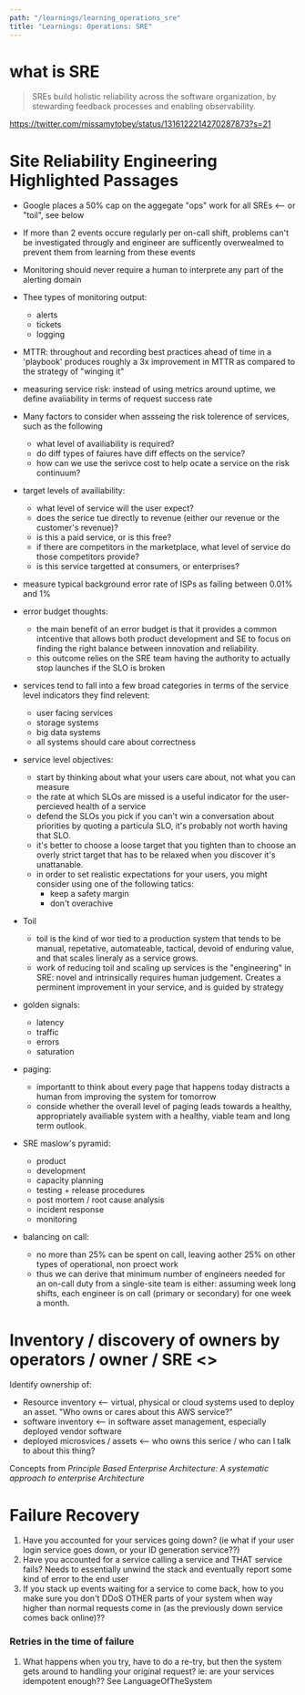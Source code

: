```yaml
---
path: "/learnings/learning_operations_sre"
title: "Learnings: Operations: SRE"
---
```


# what is SRE

> SREs build holistic reliability across the software organization, by stewarding feedback processes and enabling observability.

https://twitter.com/missamytobey/status/1316122214270287873?s=21

# Site Reliability Engineering Highlighted Passages

  * Google places a 50% cap on the aggegate "ops" work for all SREs <-- or "toil", see below
  * If more than 2 events occure regularly per on-call shift, problems can't be investigated througly and engineer are sufficently overwealmed to prevent them from learning from these events
  * Monitoring should never require a human to interprete any part of the alerting domain
  * Thee types of monitoring output:
    - alerts
    - tickets
    - logging
  * MTTR: throughout and recording best practices ahead of time in a 'playbook' produces roughly a 3x improvement in MTTR as compared to the strategy of "winging it"
  * measuring service risk: instead of using metrics around uptime, we define avaiiability in terms of request success rate
  * Many factors to consider when assseing the risk tolerence of services, such as the following
    - what level of availiability is required?
    - do diff types of faiures have diff effects on the service?
    - how can we use the serivce cost to help ocate a service on the risk continuum?
  * target levels of availiability:
    - what level of service will the user expect?
    - does the serice tue directly to revenue (either our revenue or the customer's revenue)?
    - is this a paid service, or is this free?
    - if there are competitors in the marketplace, what level of service do those competitors provide?
    - is this service targetted at consumers, or enterprises?
  * measure typical background error rate of ISPs as failing between 0.01% and 1%
  * error budget thoughts:
    - the main benefit of an error budget is that it provides a common intcentive that allows both product development and SE to focus on finding the right balance between innovation and reliability.
    - this outcome relies on the SRE team having the authority to actually stop launches if the SLO is broken
  * services tend to fall into a few broad categories in terms of the service level indicators they find relevent:
    - user facing services
    - storage systems
    - big data systems
    - all systems should care about correctness
  * service level objectives:
    - start by thinking about what your users care about, not what you can measure
    - the rate at which SLOs are missed is a useful indicator for the user-percieved health of a service
    - defend the SLOs you pick if you can't win a conversation about priorities by quoting a particula SLO, it's probably not worth having that SLO.
    - it's better to choose a loose target that you tighten than to choose an overly strict target that has to be relaxed when you discover it's unattanable.
    - in order to set realistic expectations for your users, you might consider using one of the following tatics:
      - keep a safety margin
      - don't overachive
  * Toil
    - toil is the kind of wor tied to a production system that tends to be manual, repetative, automateable, tactical, devoid of enduring value, and that scales lineraly as a service grows.
    -  work of reducing toil and scaling up services is the "engineering" in SRE: novel and intrinsically requires human judgement. Creates a perminent improvement in your service, and is guided by strategy
  * golden signals:
    - latency
    - traffic
    - errors
    - saturation
  * paging:
    - importantt to think about every page that happens today distracts a human from improving the system for tomorrow
    - conside whether the overall level of paging leads towards a healthy, appropriately availiable system with a healthy, viable team and long term outlook.

  * SRE maslow's pyramid:
    - product
    - development
    - capacity planning
    - testing + release procedures
    - post mortem / root cause analysis
    - incident response
    - monitoring

  * balancing on call:
    - no more than 25% can be spent on call, leaving aother 25% on other types of operational, non proect work
    - thus we can derive that minimum number of engineers needed for an on-call duty from a single-site team is either: assuming week long shifts, each engineer is on call (primary or secondary) for one week a month.

# Inventory / discovery of owners by operators / owner / SRE  <<InventoryOfAssetsAndOwners>>

Identify ownership of:

  * Resource inventory <-- virtual, physical or cloud systems used to deploy an asset. "Who owns or cares about this AWS service?"
  * software inventory <-- in software asset management, especially deployed vendor software
  * deployed microsvices / assets <-- who owns this serice / who can I talk to about this thing?

Concepts from _Principle Based Enterprise Architecture: A systematic approach to enterprise Architecture_


# Failure Recovery

  1. Have you accounted for your services going down? (ie what if your user login service goes down, or your ID generation service??)
  2. Have you accounted for a service calling a service and THAT service fails? Needs to essentially unwind the stack and eventually report some kind of error to the end user
  3. If you stack up events waiting for a service to come back, how to you make sure you don't DDoS OTHER parts of your system when way higher than normal requests come in (as the previously down service comes back online)??
  
### Retries in the time of failure

  1. What happens when you try, have to do a re-try, but then the system gets around to handling your original request?
    ie: are your services idempotent enough?? See LanguageOfTheSystem
